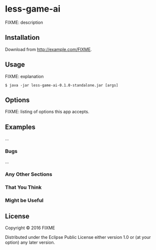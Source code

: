 # less-game-ai

FIXME: description

## Installation

Download from http://example.com/FIXME.

## Usage

FIXME: explanation

    $ java -jar less-game-ai-0.1.0-standalone.jar [args]

## Options

FIXME: listing of options this app accepts.

## Examples

...

### Bugs

...

### Any Other Sections
### That You Think
### Might be Useful

## License

Copyright © 2016 FIXME

Distributed under the Eclipse Public License either version 1.0 or (at
your option) any later version.
